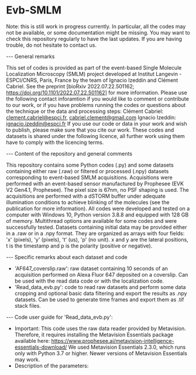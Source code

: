 # Evb-SMLM

Note: this is still work in progress currently. In particular, all the codes may not be available, or some documentation might be missing. You may want to check this repository regularly to have the last updates. If you are having trouble, do not hesitate to contact us.

--- General remarks

This set of codes is provided as part of the event-based Single Molecule Localization Microscopy (SMLM) project developed at Institut Langevin - ESPCI/CNRS, Paris, France by the team of Ignacio Izeddin and Clément Cabriel. See the preprint [bioRxiv 2022.07.22.501162; https://doi.org/10.1101/2022.07.22.501162] for more information.
Please use the following contact inforamtion if you would like to comment or contribute to our work, or if you have problems running the codes or questions about the technique or the data and processing steps:
    Clément Cabriel: clement.cabriel@espci.fr, cabriel.clement@gmail.com
    Ignacio Izeddin: ignacio.izeddin@espci.fr
If you use our code or data in your work and wish to publish, please make sure that you cite our work. These codes and datasets is shared under the following licence, all further work using them have to comply with the licencing terms.

--- Content of the repository and general comments

This repository contains some Python codes (.py) and some datasets containing either raw (.raw) or filtered or processed (.npy) datasets corresponding to event-based SMLM acquisitions.
Acquisitions were performed with an event-based sensor manufactured by Prophesee (EVK V2 Gen4.1, Prophesee). The pixel size is 67nm, no PSF shaping is used. The acquisitions are performed with a dSTORM buffer under adequate illumination conditions to achieve blinking of the molecules (see the publication for more information).
All codes were developed and tested on a computer with Windows 10, Python version 3.8.8 and equipped with 128 GB of memory. Multithread options are available for some codes and were successfully tested.
Datasets containing initial data may be provided either in a .raw or in a .npy format. They are organized as arrays with four fields: 'x' (pixels), 'y' (pixels), 't' (us), 'p' (no unit). x and y are the lateral positions, t is the timestamp and p is the polarity (positive or negative).

--- Specific remarks about each dataset and code

* 'AF647_coverslip.raw': raw dataset containing 10 seconds of an acquisition performed on Alexa Fluor 647 deposited on a coverslip. Can be used with the read data code or with the localization code.
* 'Read_data_evb.py': code to read raw datasets and perform some data cropping and optional basic data filtering and export the results as .npy datasets. Can be used to generate time frames and export them as .tif stack files.

--- Code user guide for 'Read_data_evb.py':

* Important: This code uses the raw data reader provided by Metavision. Therefore, it requires installing the Metavision Essentials package available here: https://www.prophesee.ai/metavision-intelligence-essentials-download/
  We used Metavision Essentials 2.3.0, which runs only with Python 3.7 or higher. Newer versions of Metavision Essentials may work.
* Description of the parameters:
